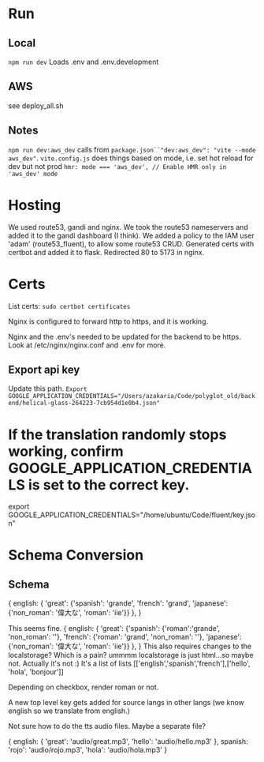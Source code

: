 # Run
## Local
`npm run dev`
Loads .env and .env.development

## AWS
see deploy_all.sh

## Notes
`npm run dev:aws_dev` calls from `package.json``"dev:aws_dev": "vite --mode aws_dev"`. `vite.config.js` does things based on mode, i.e. set hot reload for dev but not prod `hmr: mode === 'aws_dev', // Enable HMR only in 'aws_dev' mode`

# Hosting
We used route53, gandi and nginx. We took the route53 nameservers and added it to the gandi dashboard (I think). We added a policy to the IAM user 'adam' (route53_fluent), to allow some route53 CRUD. Generated certs with certbot and added it to flask. Redirected 80 to 5173 in nginx.

# Certs
List certs:
`sudo certbot certificates`

Nginx is configured to forward http to https, and it is working.

Nginx and the .env's needed to be updated for the backend to be https. Look at /etc/nginx/nginx.conf and .env for more.

## Export api key
Update this path.
`Export GOOGLE_APPLICATION_CREDENTIALS="/Users/azakaria/Code/polyglot_old/backend/helical-glass-264223-7cb954d1e0b4.json"`

# If the translation randomly stops working, confirm GOOGLE_APPLICATION_CREDENTIALS is set to the correct key.
export GOOGLE_APPLICATION_CREDENTIALS="/home/ubuntu/Code/fluent/key.json"


# Schema Conversion
## Schema
{
english: {
  'great': {'spanish': 'grande', 'french': 'grand', 'japanese': {'non_roman': '偉大な', 'roman': 'iie'}}
  },
}

This seems fine.
{
english: {
  'great': {'spanish': {'roman':'grande', 'non_roman': ''}, 'french': {'roman': 'grand', 'non_roman': ''}, 'japanese': {'non_roman': '偉大な', 'roman': 'iie'}}
  },
}
This also requires changes to the localstorage? Which is a pain? ummmm localstorage is just html...so maybe not. Actually it's not :)
It's a list of lists
[['english','spanish','french'],['hello', 'hola', 'bonjour']]

Depending on checkbox, render roman or not.

A new top level key gets added for source langs in other langs (we know english so we translate from english.)

Not sure how to do the tts audio files. Maybe a separate file?

{
english: {
  'great': 'audio/great.mp3',
  'hello': 'audio/hello.mp3'
  },
spanish: 
  'rojo': 'audio/rojo.mp3',
  'hola': 'audio/hola.mp3'
}



